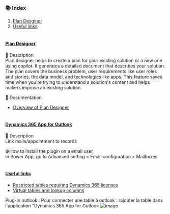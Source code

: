 ### 📚 Index
1. [Plan Desginer](#-plan-designer-)
2. [Useful links](#-useful-links-)
<br><br>

#### <ins> Plan Designer </ins>
📖 Description  
Plan designer helps to create a plan for your existing solution or a new one using copilot. It generates a detailed document that describes your solution. The plan covers the business problem, user requirements like user roles and stories, the data model, and technologies like apps. This feature saves time when you're trying to understand a solution's content and helps makers improve an existing solution.

🔗 Documentation
- [Overview of Plan Designer](https://learn.microsoft.com/en-us/power-apps/maker/plan-designer/plan-designer)
<br><br>

#### <ins> Dynamics 365 App for Outlook </ins>
📖 Description  
Link mails/appointment to records

⚙️How to install the plugin on a email user  
In Power App, go to Advanced setting > Email configuration > Mailboxes
<br><br>

#### <ins> Useful links </ins>
- [Restricted tables requiring Dynamics 365 licenses](https://learn.microsoft.com/en-us/power-apps/maker/data-platform/data-platform-restricted-entities)
- [Virtual tables and lookup columns](https://mattruma.com/adventures-with-dataverse-virtual-tables-and-look-up-columns/?utm_source=substack&utm_medium=email)  

Plug-in outlook : Pour connecter une table à outlook : rajouter la table dans l'application "Dynamics 365 App for Outlook
![image](https://github.com/user-attachments/assets/ce04c593-0c52-4abe-867e-4c4b00b6741e)
